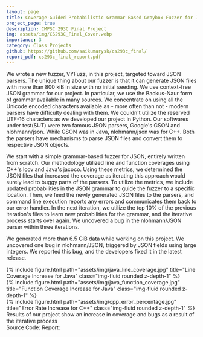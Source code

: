 ```yaml
---
layout: page
title: Coverage-Guided Probabilistic Grammar Based Graybox Fuzzer for JSON
project_page: true
description: CMPSC 293C Final Project
img: assets/img/CS293C_Final_Cover.webp
importance: 3
category: Class Projects
github: https://github.com/saikumarysk/cs293c_final/
report_pdf: cs293c_final_report.pdf
---
```


We wrote a new fuzzer, VYFuzz, in this project, targeted toward JSON parsers.
The unique thing about our fuzzer is that it can generate JSON files with more than 800 kiB in size with no initial seeding.
We use context-free JSON grammar for our project.
In particular, we use the Backus-Naur form of grammar available in many sources.
We concentrate on using all the Unicode encoded characters available as - more often than not - modern parsers have difficulty dealing with them.
We couldn't utilize the reserved UTF-16 characters as we developed our project in Python.
Our softwares under test(SUT) were two famous JSON parsers, Google's GSON and nlohmann/json.
While GSON was in Java, nlohmann/json was for C++.
Both the parsers have mechanisms to parse JSON files and convert them to respective JSON objects.

We start with a simple grammar-based fuzzer for JSON, entirely written from scratch.
Our methodology utilized line and function coverages using C++'s lcov and Java's jacoco.
Using these metrics, we determined the JSON files that increased the coverage as iterating this approach would surely lead to buggy parts of the parsers.
To utilize the metrics, we include updated probabilities in the JSON grammar to guide the fuzzer to a specific location.
Then, we feed the newly generated JSON files to the parsers, and command line execution reports any errors and communicates them back to our error handler.
In the next iteration, we utilize the top 10% of the previous iteration's files to learn new probabilities for the grammar, and the iterative process starts over again.
We uncovered a bug in the nlohmann/JSON parser within three iterations.

We generated more than 6.5 GiB data while working on this project.
We uncovered one bug in nlohmann/JSON, triggered by JSON fields using large integers.
We reported this bug, and the developers fixed it in the latest release.

<div class="row">
    <div class="col-sm mt-3 mt-md-0">
        {% include figure.html path="assets/img/java_line_coverage.jpg" title="Line Coverage Increase for Java" class="img-fluid rounded z-depth-1" %}
    </div>
	<div class="col-sm mt-3 mt-md-0">
        {% include figure.html path="assets/img/java_function_coverage.jpg" title="Function Coverage Increase for Java" class="img-fluid rounded z-depth-1" %}
    </div>
	<div class="col-sm mt-3 mt-md-0">
        {% include figure.html path="assets/img/cpp_error_percentage.jpg" title="Error Rate Increase for C++" class="img-fluid rounded z-depth-1" %}
    </div>
</div>
<div class="caption">
    Results of our project show an increase in coverage and bugs as a result of the iterative process
</div>

<div class='social'>
<div class="contact-icons">
  Source Code: <a href="{{ page.github }}" title="GitHub"><i class="fab fa-github"></i></a>
  Report: <a href="{{ page.report_pdf | prepend: 'assets/pdf/' | relative_url}}" target="_blank" rel="noopener noreferrer"><i class="fas fa-file-pdf"></i></a>
</div>
</div>
